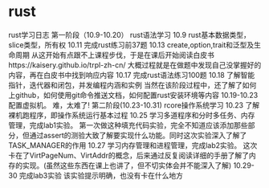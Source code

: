 # rust
rust学习日志
第一阶段（10.9-10.20） rust语法学习
10.9 rust基本数据类型，slice类型，所有权
10.11 完成rust练习前37题
10.13 create,option,trait和泛型及生命周期
从这开始有点跟不上课程步伐，于是在课后开始阅读白皮书https://kaisery.github.io/trpl-zh-cn/
大概过程就是在做题中发现自己没掌握好的内容，再在白皮书中找到响应内容
10.17 完成rust语法练习100题
10.18 了解智能指针，迭代器和闭包，并发编程内涵和实例
当然在该阶段过程中，还了解了如何上github，如何使用git命令推送文档，如何配置rust安装环境等内容
10.19-10.23 配置虚拟机。 难，太难了!
第二阶段(10.23-10.31) rcore操作系统学习
10.23 了解裸机跑程序，即操作系统运行基本过程
10.25 学习多道程序和分时多任务、内存管理，完成lab1实验。
第一次做这种填充代码实验，完全不知道应该添加那些部分，但通过assert的测验大致了解要实现什么功能。同时这次实验深入了解了TASK_MANAGER的作用
10.27 学习内存管理和进程管理，完成lab2实验。
这次卡在了VirtPageNum、VirtAddr的概念，后来通过反复阅读详细的手册了解了内存的实现。(虽然这些东西在课上也讲了，但不切实体会并不能深入了解)
10.29-30 完成lab3实验
该实验提示明确，也没有卡在什么地方
